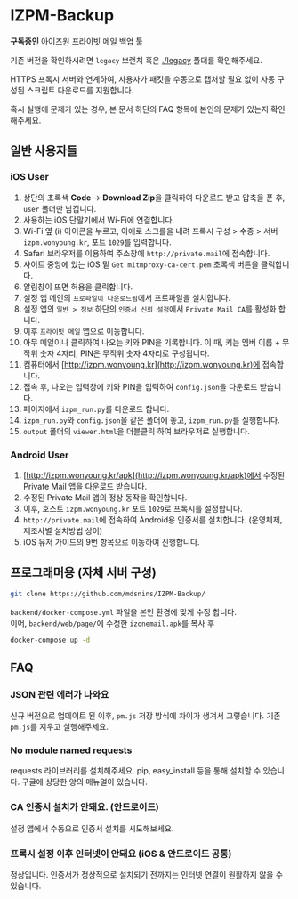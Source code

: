 # IZPM-Backup
**구독중인** 아이즈원 프라이빗 메일 백업 툴

기존 버전을 확인하시려면 `legacy` 브랜치 혹은 [./legacy](legacy) 폴더를 확인해주세요.

HTTPS 프록시 서버와 연계하여, 사용자가 패킷을 수동으로 캡처할 필요 없이 자동 구성된 스크립트 다운로드를 지원합니다.

혹시 실행에 문제가 있는 경우, 본 문서 하단의 FAQ 항목에 본인의 문제가 있는지 확인 해주세요.

## 일반 사용자들

### iOS User
1. 상단의 초록색 **Code** -> **Download Zip**을 클릭하여 다운로드 받고 압축을 푼 후, `user` 폴더만 남깁니다.
1. 사용하는 iOS 단말기에서 Wi-Fi에 연결합니다.
1. Wi-Fi 옆 (i) 아이콘을 누르고, 아애로 스크롤을 내려 프록시 구성 > 수종 > 서버 `izpm.wonyoung.kr`, 포트 `1029`를 입력합니다.
1. Safari 브라우저를 이용하여 주소창에 `http://private.mail`에 접속합니다.
1. 사이트 중앙에 있는 iOS 밑 `Get mitmproxy-ca-cert.pem` 초록색 버튼을 클릭합니다.
1. 알림창이 뜨면 허용을 클릭합니다.
1. 설정 앱 메인의 `프로파일이 다운로드됨`에서 프로파일을 설치합니다.
1. 설정 앱의 `일반 > 정보` 하단의 `인증서 신뢰 설정`에서 `Private Mail CA`를 활성화 합니다.
1. 이후 `프라이빗 메일` 앱으로 이동합니다.
1. 아무 메일이나 클릭하여 나오는 키와 PIN을 기록합니다. 이 때, 키는 멤버 이름 + 무작위 숫자 4자리, PIN은 무작위 숫자 4자리로 구성됩니다.
1. 컴퓨터에서 [http://izpm.wonyoung.kr](http://izpm.wonyoung.kr)에 접속합니다.
1. 접속 후, 나오는 입력창에 키와 PIN을 입력하여 `config.json`을 다운로드 받습니다.
1. 페이지에서 `izpm_run.py`를 다운로드 합니다.
1. `izpm_run.py`와 `config.json`을 같은 폴더에 놓고, `izpm_run.py`를 실행합니다.
1. `output` 폴더의 `viewer.html`을 더블클릭 하여 브라우저로 실행합니다.

### Android User
1. [http://izpm.wonyoung.kr/apk](http://izpm.wonyoung.kr/apk)에서 수정된 Private Mail 앱을 다운로드 받습니다.
1. 수정된 Private Mail 앱의 정상 동작을 확인합니다.
1. 이후, 호스트 `izpm.wonyoung.kr` 포트 `1029`로 프록시를 설정합니다.
1. `http://private.mail`에 접속하여 Android용 인증서를 설치합니다. (운영체제, 제조사별 설치방법 상이)
1. iOS 유저 가이드의 9번 항목으로 이동하여 진행합니다.


## 프로그래머용 (자체 서버 구성)


```sh
git clone https://github.com/mdsnins/IZPM-Backup/
```

`backend/docker-compose.yml` 파일을 본인 환경에 맞게 수정 합니다.<br>
이어, `backend/web/page/`에 수정한 `izonemail.apk`를 복사 후

```sh
docker-compose up -d
``` 

## FAQ

### JSON 관련 에러가 나와요

신규 버전으로 업데이트 된 이후, `pm.js` 저장 방식에 차이가 생겨서 그렇습니다. 기존 `pm.js`를 지우고 실행해주세요.

### No module named requests

requests 라이브러리를 설치해주세요. pip, easy_install 등을 통해 설치할 수 있습니다. 구글에 상당한 양의 매뉴얼이 있습니다.

### CA 인증서 설치가 안돼요. (안드로이드)

설정 앱에서 수동으로 인증서 설치를 시도해보세요.

### 프록시 설정 이후 인터넷이 안돼요 (iOS & 안드로이드 공통)

정상입니다. 인증서가 정상적으로 설치되기 전까지는 인터넷 연결이 원활하지 않을 수 있습니다.
